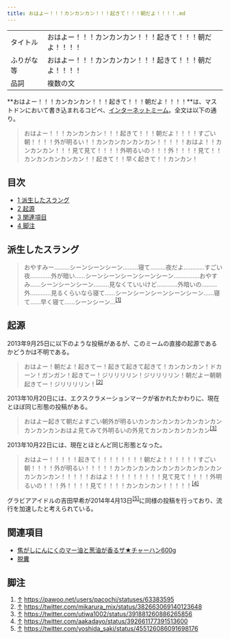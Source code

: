 ```yaml
---
title: おはよー！！！カンカンカン！！！起きて！！！朝だよ！！！！.md
---
```

<div>

|            |                                                            |
|------------|------------------------------------------------------------|
| タイトル   | おはよー！！！カンカンカン！！！起きて！！！朝だよ！！！！ |
| ふりがな等 | おはよー！！！カンカンカン！！！起きて！！！朝だよ！！！！ |
| 品詞       | 複数の文                                                   |

  
**おはよー！！！カンカンカン！！！起きて！！！朝だよ！！！！**は、マストドンにおいて書き込まれるコピペ、[インターネットミーム](/%E3%82%A4%E3%83%B3%E3%82%BF%E3%83%BC%E3%83%8D%E3%83%83%E3%83%88%E3%83%9F%E3%83%BC%E3%83%A0 "インターネットミーム")。全文は以下の通り。

> おはよー！！！カンカンカン！！！起きて！！！朝だよ！！！！すごい朝！！！！外が明るい！！カンカンカンカンカン！！！！！おはよ！！カンカンカン！！！見て見て！！！！外明るいの！！！外！！！！見て！！カンカンカンカンカン！！起きて！！早く起きて！！カンカン！

<div>

<div lang="ja" dir="ltr">

## 目次

</div>

-   [1 派生したスラング](#.E6.B4.BE.E7.94.9F.E3.81.97.E3.81.9F.E3.82.B9.E3.83.A9.E3.83.B3.E3.82.B0)
-   [2 起源](#.E8.B5.B7.E6.BA.90)
-   [3 関連項目](#.E9.96.A2.E9.80.A3.E9.A0.85.E7.9B.AE)
-   [4 脚注](#.E8.84.9A.E6.B3.A8)

</div>

## 派生したスラング

> おやすみー………シーンシーンシーン………寝て………夜だよ…………すごい夜…………外が暗い……シーンシーンシーンシーンシーン……………おやすみ……シーンシーンシーン………見なくていいけど…………外暗いの………外…………見るくらいなら寝て……シーンシーンシーンシーンシーン……寝て……早く寝て……シーンシーン…<sup>[\[1\]](#cite_note-1)</sup>

## 起源

2013年9月25日に以下のような投稿があるが、このミームの直接の起源であるかどうかは不明である。

> おはよー！朝だよ！起きてー！起きて起きて起きて！カンカンカン！ドカーン！ガンガン！起きてー！ジリリリリン！ジリリリリン！朝だよー朝朝起きてー！ジリリリリン！<sup>[\[2\]](#cite_note-2)</sup>

2013年10月20日には、エクスクラメーションマークが省かれたかわりに、現在とほぼ同じ形態の投稿がある。

> おはよー起きて朝だよすごい朝外が明るいカンカンカンカンカンカンカンカンカンカンおはよ見てみて外明るいの外見てカンカンカンカンカン<sup>[\[3\]](#cite_note-3)</sup>

2013年10月22日には、現在とほとんど同じ形態となった。

> おはよー！！！！！起きて！！！！！！！！朝だよ！！！！！！すごい朝！！！！外が明るい！！！！！カンカンカンカンカンカンカンカンカンカンカンカン！！！！！おはよ！！！！！！！！！見て見て！！！！外明るいの！！！外！！！！見て！！！！カンカンカン！！！！！<sup>[\[4\]](#cite_note-4)</sup>

グラビアアイドルの吉田早希が2014年4月13日<sup>[\[5\]](#cite_note-5)</sup>に同様の投稿を行っており、流行を加速したと考えられている。

## 関連項目

-   [焦がしにんにくのマー油と葱油が香るザ★チャーハン600g](/%E7%84%A6%E3%81%8C%E3%81%97%E3%81%AB%E3%82%93%E3%81%AB%E3%81%8F%E3%81%AE%E3%83%9E%E3%83%BC%E6%B2%B9%E3%81%A8%E8%91%B1%E6%B2%B9%E3%81%8C%E9%A6%99%E3%82%8B%E3%82%B6%E2%98%85%E3%83%81%E3%83%A3%E3%83%BC%E3%83%8F%E3%83%B3600g "焦がしにんにくのマー油と葱油が香るザ★チャーハン600g")
-   [脱糞](/%E8%84%B1%E7%B3%9E "脱糞")

## 脚注

<div>

1.  [↑](#cite_ref-1) <a href="https://pawoo.net/users/pacochi/statuses/63383595" rel="nofollow">https://pawoo.net/users/pacochi/statuses/63383595</a>
2.  [↑](#cite_ref-2) <a href="https://twitter.com/mikarura_mix/status/382663069140123648" rel="nofollow">https://twitter.com/mikarura_mix/status/382663069140123648</a>
3.  [↑](#cite_ref-3) <a href="https://twitter.com/utiwa1002/status/391881260886265856" rel="nofollow">https://twitter.com/utiwa1002/status/391881260886265856</a>
4.  [↑](#cite_ref-4) <a href="https://twitter.com/aakadayo/status/392661177391513600" rel="nofollow">https://twitter.com/aakadayo/status/392661177391513600</a>
5.  [↑](#cite_ref-5) <a href="https://twitter.com/yoshida_saki/status/455126086091698176" rel="nofollow">https://twitter.com/yoshida_saki/status/455126086091698176</a>

</div>

  

</div>
